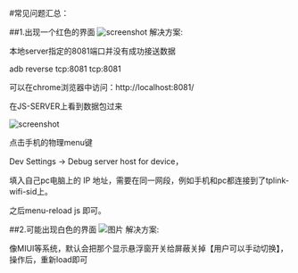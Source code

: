 #常见问题汇总：

##1.出现一个红色的界面
![screenshot](http://img1.tbcdn.cn/L1/461/1/a32ef715aec032c8e9f7dc02393070c9ddb2fe39)
解决方案: 

本地server指定的8081端口并没有成功接送数据

adb reverse tcp:8081 tcp:8081

可以在chrome浏览器中访问：http://localhost:8081/

在JS-SERVER上看到数据包过来

![screenshot](http://img2.tbcdn.cn/L1/461/1/37047707bd13364486e54127b17715a3923f7dfb)

点击手机的物理menu键

Dev Settings -> Debug server host for device，

填入自己pc电脑上的 IP 地址，需要在同一网段，例如手机和pc都连接到了tplink-wifi-sid上。

之后menu-reload js 即可。

##2.可能出现白色的界面
![图片](http://img4.tbcdn.cn/L1/461/1/9edf84896db6155806115ee309be71ff4b046829)
解决方案:

像MIUI等系统，默认会把那个显示悬浮窗开关给屏蔽关掉【用户可以手动切换】，操作后，重新load即可
